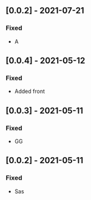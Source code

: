 ## [0.0.2] - 2021-07-21

### Fixed
-    A

## [0.0.4] - 2021-05-12

### Fixed
-    Added front

## [0.0.3] - 2021-05-11

### Fixed
-    GG

## [0.0.2] - 2021-05-11

### Fixed
-    Sas

